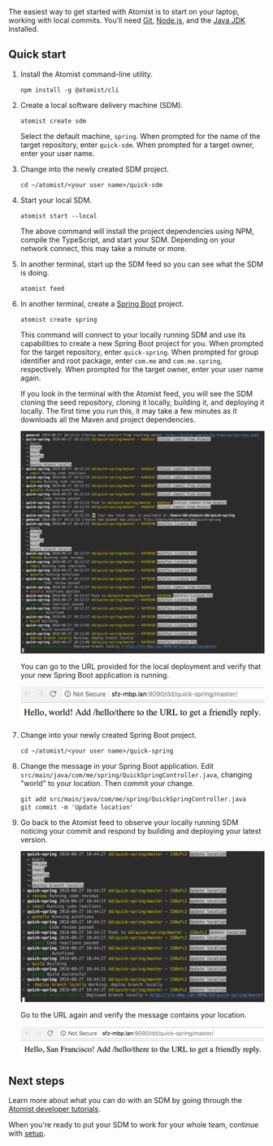 The easiest way to get started with Atomist is to start on your
laptop, working with local commits.  You'll need [Git][git],
[Node.js][node], and the [Java JDK][jdk] installed.

[git]: https://git-scm.com/downloads  (Install Git)
[node]: https://nodejs.org/ (Node.js)
[jdk]: http://jdk.java.net/ (Java JDK)

## Quick start

1.  Install the Atomist command-line utility.

        npm install -g @atomist/cli

2.  Create a local software delivery machine (SDM).

        atomist create sdm

    Select the default machine, `spring`.  When prompted for the name
    of the target repository, enter `quick-sdm`.  When prompted for a
    target owner, enter your user name.

3.  Change into the newly created SDM project.

        cd ~/atomist/<your user name>/quick-sdm

4.  Start your local SDM.

        atomist start --local

    The above command will install the project dependencies using NPM,
    compile the TypeScript, and start your SDM.  Depending on your
    network connect, this may take a minute or more.

5.  In another terminal, start up the SDM feed so you can see what the
    SDM is doing.

        atomist feed

6.  In another terminal, create a [Spring Boot][spring-boot] project.

        atomist create spring

    This command will connect to your locally running SDM and use its
    capabilities to create a new Spring Boot project for you.  When
    prompted for the target repository, enter `quick-spring`.  When
    prompted for group identifier and root package, enter `com.me` and
    `com.me.spring`, respectively.  When prompted for the target
    owner, enter your user name again.

    If you look in the terminal with the Atomist feed, you will see
    the SDM cloning the seed repository, cloning it locally, building
    it, and deploying it locally.  The first time you run this, it may
    take a few minutes as it downloads all the Maven and project
    dependencies.

    ![Atomist Feed for Create Spring Project](img/atomist-feed-create-spring.png)

    You can go to the URL provided for the local deployment and verify
    that your new Spring Boot application is running.

    ![Locally Deployed Spring Boot Application](img/spring-boot-service.png)

7.  Change into your newly created Spring Boot project.

        cd ~/atomist/<your user name>/quick-spring

8.  Change the message in your Spring Boot application.  Edit
    `src/main/java/com/me/spring/QuickSpringController.java`, changing
    "world" to your location.  Then commit your change.

        git add src/main/java/com/me/spring/QuickSpringController.java
        git commit -m 'Update location'

9.  Go back to the Atomist feed to observe your locally running SDM
    noticing your commit and respond by building and deploying your
    latest version.

    ![Atomist Feed for Commit](img/atomist-feed-commit.png)

    Go to the URL again and verify the message contains your location.

    ![Updated Locally Deployed Spring Boot Application](img/spring-boot-service-location.png)

[spring-boot]: https://spring.io/projects/spring-boot (Spring Boot)

## Next steps

Learn more about what you can do with an SDM by going through the
[Atomist developer tutorials][tutorials].

When you're ready to put your SDM to work for your whole team,
continue with [setup][].

[setup]: user/index.md (Atomist Setup)
[tutorials]: https://github.com/atomist/developer-tutorials#readme (Atomist Developer Tutorials)
